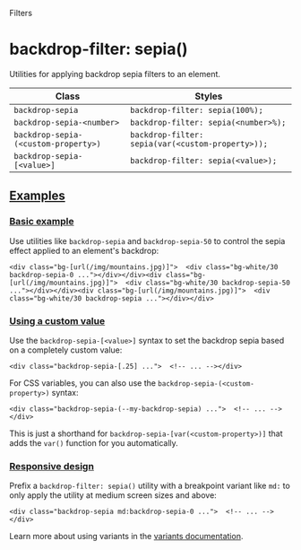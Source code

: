 Filters

# backdrop-filter: sepia()

Utilities for applying backdrop sepia filters to an element.

| Class                                | Styles                                            |
| ------------------------------------ | ------------------------------------------------- |
| `backdrop-sepia`                     | `backdrop-filter: sepia(100%);`                   |
| `backdrop-sepia-<number>`            | `backdrop-filter: sepia(<number>%);`              |
| `backdrop-sepia-(<custom-property>)` | `backdrop-filter: sepia(var(<custom-property>));` |
| `backdrop-sepia-[<value>]`           | `backdrop-filter: sepia(<value>);`                |

## [Examples](#examples)

### [Basic example](#basic-example)

Use utilities like `backdrop-sepia` and `backdrop-sepia-50` to control the sepia effect applied to an element's backdrop:

```
<div class="bg-[url(/img/mountains.jpg)]">  <div class="bg-white/30 backdrop-sepia-0 ..."></div></div><div class="bg-[url(/img/mountains.jpg)]">  <div class="bg-white/30 backdrop-sepia-50 ..."></div></div><div class="bg-[url(/img/mountains.jpg)]">  <div class="bg-white/30 backdrop-sepia ..."></div></div>
```

### [Using a custom value](#using-a-custom-value)

Use the `backdrop-sepia-[<value>]` syntax to set the backdrop sepia based on a completely custom value:

```
<div class="backdrop-sepia-[.25] ...">  <!-- ... --></div>
```

For CSS variables, you can also use the `backdrop-sepia-(<custom-property>)` syntax:

```
<div class="backdrop-sepia-(--my-backdrop-sepia) ...">  <!-- ... --></div>
```

This is just a shorthand for `backdrop-sepia-[var(<custom-property>)]` that adds the `var()` function for you automatically.

### [Responsive design](#responsive-design)

Prefix a `backdrop-filter: sepia()` utility with a breakpoint variant like `md:` to only apply the utility at medium screen sizes and above:

```
<div class="backdrop-sepia md:backdrop-sepia-0 ...">  <!-- ... --></div>
```

Learn more about using variants in the [variants documentation](/docs/hover-focus-and-other-states).
